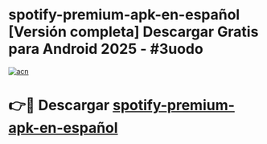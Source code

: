 # spotify-premium-apk-en-español  [Versión completa] Descargar Gratis para Android 2025 - #3uodo

[![acn](https://github.com/user-attachments/assets/0f9c940e-d8b0-45ae-aac7-cd30a18b3e1c)](https://apps.freeplayer.one?title=spotify-premium-apk-en-español&ref=9F)

# 👉🔴 Descargar [spotify-premium-apk-en-español](https://apps.freeplayer.one?title=spotify-premium-apk-en-español&ref=9F)